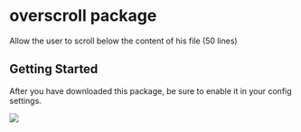 # overscroll package

Allow the user to scroll below the content of his file (50 lines)

## Getting Started

After you have downloaded this package, be sure to enable it in your config settings.

![](https://s3.amazonaws.com/f.cl.ly/items/0c0A1s1t1Q2v453u2j2g/Image%202015-03-15%20at%205.58.36%20PM.png)
